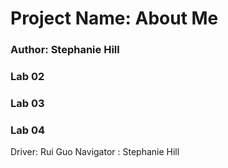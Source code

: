 # Project Name: About Me

### Author: Stephanie Hill

### Lab 02

### Lab 03

### Lab 04

Driver: Rui Guo 
Navigator : Stephanie Hill
